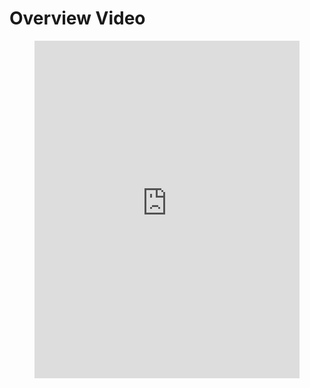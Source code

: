 # Overview Video

<figure class="video-container">
  <iframe src="https://www.youtube.com/embed/iH9RQQtRkLI" frameborder="0" allowfullscreen width="100%" style="
    height: 540px;"></iframe>
</figure>

